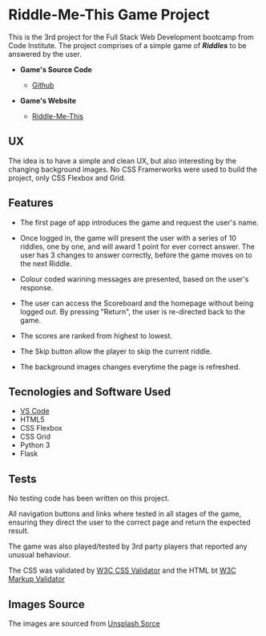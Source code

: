 # Riddle-Me-This Game Project

This is the 3rd project for the Full Stack Web Development bootcamp from Code Institute. The project comprises of a simple game of ***Riddles*** to be answered by the user.

* **Game's Source Code**

  * [Github](https://github.com/gbronca/ridle-me-this)

* **Game's Website**

  * [Riddle-Me-This](https://riddle-me-this-gb.herokuapp.com)

## UX

The idea is to have a simple and clean UX, but also interesting by the changing background images. No CSS Framerworks were used to build the project, only CSS Flexbox and Grid.

## Features

* The first page of app introduces the game and request the user's name.

* Once logged in, the game will present the user with a series of 10 riddles, one by one, and will award 1 point for ever correct answer. The user has 3 changes to answer correctly, before the game moves on to the next Riddle.

* Colour coded warining messages are presented, based on the user's response.

* The user can access the Scoreboard and the homepage without being logged out. By pressing "Return", the user is re-directed back to the game.

* The scores are ranked from highest to lowest.

* The Skip button allow the player to skip the current riddle.

* The background images changes everytime the page is refreshed.

## Tecnologies and Software Used

* [VS Code](https://code.visualstudio.com/)
* HTML5
* CSS Flexbox
* CSS Grid
* Python 3
* Flask

## Tests

No testing code has been written on this project.

All navigation buttons and links where tested in all stages of the game, ensuring they direct the user to the correct page and return the expected result.

The game was also played/tested by 3rd party players that reported any unusual behaviour.

The CSS was validated by [W3C CSS Validator](https://jigsaw.w3.org/css-validator/) and the HTML bt [W3C Markup Validator](https://validator.w3.org/)

## Images Source

The images are sourced from [Unsplash Sorce](https://source.unsplash.com/ "Unsplash Source")
